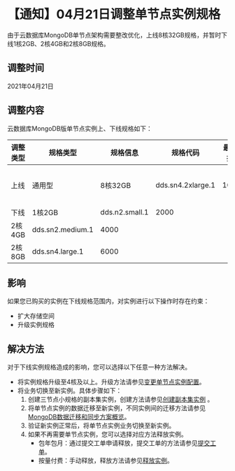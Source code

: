 # 【通知】04月21日调整单节点实例规格

由于云数据库MongoDB单节点架构需要整改优化，上线8核32GB规格，并暂时下线1核2GB、2核4GB和2核8GB规格。

## 调整时间

2021年04月21日

## 调整内容

云数据库MongoDB版单节点实例上、下线规格如下：

|调整类型|规格类型|规格信息|规格代码|最大连接数|最大IOPS|存储空间|
|----|----|----|----|-----|------|----|
|上线|通用型|8核32GB|dds.sn4.2xlarge.1|10000|min\{30 \* 存储空间，20000\}|20~2000 GB|
|下线|1核2GB|dds.n2.small.1|2000|
|2核4GB|dds.sn2.medium.1|4000|
|2核8GB|dds.sn4.large.1|6000|

## 影响

如果您已购买的实例在下线规格范围内，对实例进行以下操作时存在约束：

-   扩大存储空间
-   升级实例规格

## 解决方法

对于下线实例规格造成的影响，您可以选择以下任意一种方法解决。

-   将实例规格升级至4核及以上。升级方法请参见[变更单节点实例配置](/intl.zh-CN/用户指南/实例管理/变更实例配置/变更单节点实例配置.md)。
-   将业务切换至新实例。具体步骤如下：
    1.  创建三节点小规格的副本集实例，创建方法请参见[创建副本集实例](/intl.zh-CN/快速入门/创建实例/创建副本集实例.md) 。
    2.  将单节点实例的数据迁移至新实例，不同实例间的迁移方法请参见[MongoDB数据迁移和同步方案概览](/intl.zh-CN/用户指南/数据迁移和同步/MongoDB数据迁移和同步方案概览.md)。
    3.  验证新实例正常后，将单节点实例业务切换至新实例。
    4.  如果不再需要单节点实例，您可以选择对应方法释放实例。
        -   包年包月：通过提交工单申请释放，提交工单的方法请参见[提交工单](https://workorder-intl.console.aliyun.com/console.htm#/ticket/createIndex)。
        -   按量付费：手动释放，释放方法请参见[释放实例](/intl.zh-CN/用户指南/实例管理/释放实例或节点.md)。

